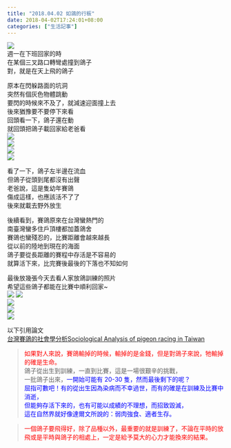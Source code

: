 ```yaml
---
title: "2018.04.02 如鴿的行板"
date: 2018-04-02T17:24:01+08:00
categories: ["生活記事"]
---
```

  
![](https://farm1.staticflickr.com/869/39417835340_358f70d862.jpg)  
週一在下班回家的時  
在某個三叉路口轉彎處撞到鴿子  
對，就是在天上飛的鴿子  
<!--more-->

原本在閃躲路面的坑洞  
突然有個灰色物體跳動  
要閃的時候來不及了，就減速迎面撞上去  
後來猶豫要不要停下來看  
回頭看一下，鴿子還在動  
就回頭把鴿子載回家給老爸看  
![](https://farm1.staticflickr.com/870/26354859077_35a8559e24.jpg)  
![](https://farm1.staticflickr.com/822/26354851927_dac39bddc1.jpg)  
![](https://farm1.staticflickr.com/886/26354843257_23e6a38d38.jpg)  
![](https://farm1.staticflickr.com/806/27353795128_408a9ee968.jpg)  
  
看了一下，鴿子左半邊在流血  
但鴿子從頭到尾都沒有出聲  
老爸說，這是隻幼年賽鴿  
傷成這樣，也應該活不了了  
後來就載去野外放生  
  
後續看到，賽鴿原來在台灣蠻熱門的  
南臺灣蠻多住戶頂樓都加蓋鴿舍  
賽鴿也蠻殘忍的，比賽距離會越來越長  
從以前的陸地到現在的海面  
鴿子要從長距離的賽程中存活是不容易的  
就算活下來，比完賽後最後的下落也不知如何  
  
最後放幾張今天去看人家放鴿訓練的照片  
希望這些鴿子都能在比賽中順利回家~  
![](https://farm1.staticflickr.com/870/40330610135_365f4624d7.jpg)
![](https://farm1.staticflickr.com/821/39417305520_4ef433f1dd.jpg)  
![](https://farm1.staticflickr.com/809/39417300380_a3e05bd16d.jpg)  
![](https://farm1.staticflickr.com/803/40330584505_0fe2a3ab5a.jpg)  
![](https://farm1.staticflickr.com/891/41183052092_886b271b83.jpg)  
  
  
  
以下引用論文  
[台灣賽鴿的社會學分析Sociological Analysis of pigeon racing in Taiwan](https://ndltd.ncl.edu.tw/cgi-bin/gs32/gsweb.cgi?o=dnclcdr&s=id=%22101NHU05665001%22.&searchmode=basic&extralimit=asc=%22%E5%8D%97%E8%8F%AF%E5%A4%A7%E5%AD%B8%22&extralimitunit=%E5%8D%97%E8%8F%AF%E5%A4%A7%E5%AD%B8)

><span style="color:red">如果對人來說，賽鴿輸掉的時候，輸掉的是金錢，但是對鴿子來說，牠輸掉的確是生命。</span>  
>鴿子從出生到訓練，一直到比賽，這是一場很艱辛的挑戰，  
>一批鴿子出來，<span style="color:blue">一開始可能有 20-30 隻，然而最後剩下的呢？  
>屈指可數吧！有的從出生因為染病而不幸過世，而有的確是在訓練及比賽中消逝，  
>但能夠存活下來的，也有可能以成績的不理想，而招致毀滅，  
>這在自然界就好像達爾文所說的：弱肉強食、適者生存。</span>  
  
><span style="color:red">一個鴿子要飛得好，除了品種以外，最重要的就是訓練了，不論在平時的放飛或是平時與鴿子的相處上，一定是給予莫大的心力才能換來的結果。</span>

